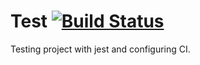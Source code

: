 # Test [![Build Status](https://travis-ci.org/narchontis/Test.svg?branch=master)](https://travis-ci.org/narchontis/Test)
Testing project with jest and configuring CI.

